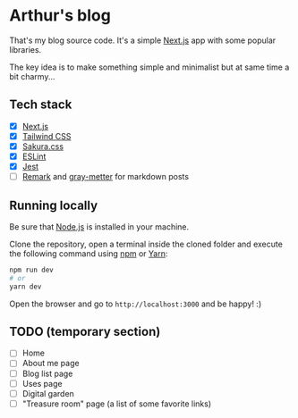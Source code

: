 # Arthur's blog

That's my blog source code. It's a simple [Next.js](https://nextjs.org) app with some popular libraries.

The key idea is to make something simple and minimalist but at same time a bit charmy...

## Tech stack

- [x] [Next.js](https://nextjs.org)
- [x] [Tailwind CSS](https://tailwindcss.com/)
- [x] [Sakura.css](https://github.com/oxalorg/sakura/)
- [x] [ESLint](https://eslint.org/)
- [x] [Jest](https://jestjs.io/)
- [ ] [Remark](https://github.com/remarkjs/remark) and [gray-metter](https://github.com/jonschlinkert/gray-matter) for markdown posts

## Running locally

Be sure that [Node.js](https://nodejs.org/en/) is installed in your machine.

Clone the repository, open a terminal inside the cloned folder and execute the following command using [npm](https://npmjs.com) or [Yarn](https://yarnpkg.com/):

```bash
npm run dev
# or
yarn dev
```

Open the browser and go to `http://localhost:3000` and be happy! :)

## TODO (temporary section)

- [ ] Home
- [ ] About me page
- [ ] Blog list page
- [ ] Uses page
- [ ] Digital garden
- [ ] "Treasure room" page (a list of some favorite links)
